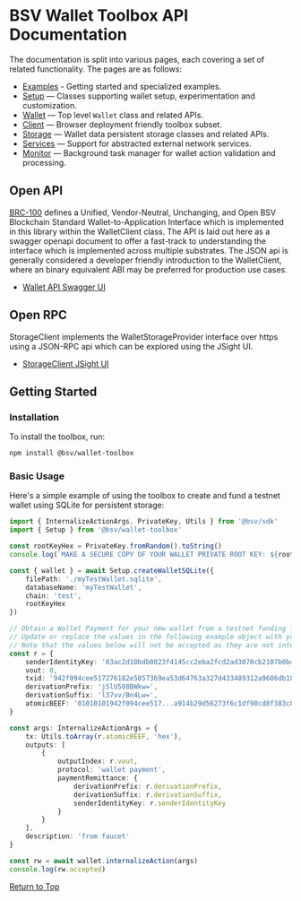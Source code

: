 # BSV Wallet Toolbox API Documentation

The documentation is split into various pages, each covering a set of related functionality. The pages are as follows:

- [Examples](https://bsv-blockchain.github.io/wallet-toolbox-examples/) - Getting started and specialized examples.
- [Setup](./setup.md) — Classes supporting wallet setup, experimentation and customization.
- [Wallet](./wallet.md) — Top level `Wallet` class and related APIs.
- [Client](./client.md) — Browser deployment friendly toolbox subset.
- [Storage](./storage.md) — Wallet data persistent storage classes and related APIs.
- [Services](./services.md) — Support for abstracted external network services.
- [Monitor](./monitor.md) — Background task manager for wallet action validation and processing.

## Open API

[BRC-100](https://brc.dev/100) defines a Unified, Vendor-Neutral, Unchanging, and Open BSV Blockchain Standard Wallet-to-Application Interface which is implemented in this library within the WalletClient class. The API is laid out here as a swagger openapi document to offer a fast-track to understanding the interface which is implemented across multiple substrates. The JSON api is generally considered a developer friendly introduction to the WalletClient, where an binary equivalent ABI may be preferred for production use cases.

- [Wallet API Swagger UI](https://bsv-blockchain.github.io/ts-sdk/swagger)

## Open RPC

StorageClient implements the WalletStorageProvider interface over https using a JSON-RPC api which can be explored using the JSight UI.

- [StorageClient JSight UI](https://bsv-blockchain.github.io/wallet-toolbox/open-rpc)

## Getting Started

### Installation

To install the toolbox, run:

```bash
npm install @bsv/wallet-toolbox
```

### Basic Usage

Here's a simple example of using the toolbox to create and fund a testnet wallet using SQLite for persistent storage:

```ts
import { InternalizeActionArgs, PrivateKey, Utils } from '@bsv/sdk'
import { Setup } from '@bsv/wallet-toolbox'

const rootKeyHex = PrivateKey.fromRandom().toString()
console.log(`MAKE A SECURE COPY OF YOUR WALLET PRIVATE ROOT KEY: ${rootKeyHex}`)

const { wallet } = await Setup.createWalletSQLite({
    filePath: './myTestWallet.sqlite',
    databaseName: 'myTestWallet',
    chain: 'test',
    rootKeyHex
})

// Obtain a Wallet Payment for your new wallet from a testnet funding faucet.
// Update or replace the values in the following example object with your actual funding payment.
// Note that the values below will not be accepted as they are not intended for your new wallet.
const r = {
    senderIdentityKey: '03ac2d10bdb0023f4145cc2eba2fcd2ad3070cb2107b0b48170c46a9440e4cc3fe',
    vout: 0,
    txid: '942f094cee517276182e5857369ea53d64763a327d433489312a9606db188dfb',
    derivationPrefix: 'jSlU588BWkw=',
    derivationSuffix: 'l37vv/Bn4Lw=',
    atomicBEEF: '01010101942f094cee517...a914b29d56273f6c1df90cd8f383c8117680f2bdd05188ac00000000'
}

const args: InternalizeActionArgs = {
    tx: Utils.toArray(r.atomicBEEF, 'hex'),
    outputs: [
        {
            outputIndex: r.vout,
            protocol: 'wallet payment',
            paymentRemittance: {
                derivationPrefix: r.derivationPrefix,
                derivationSuffix: r.derivationSuffix,
                senderIdentityKey: r.senderIdentityKey
            }
        }
    ],
    description: 'from faucet'
}

const rw = await wallet.internalizeAction(args)
console.log(rw.accepted)
```

[Return to Top](#bsv-wallet-toolbox-api-documentation)